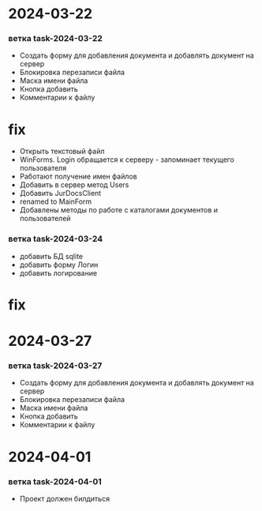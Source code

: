 # 2024-03-22

### ветка **task-2024-03-22**

- Создать форму для добавления документа и добавлять документ на сервер
- Блокировка перезаписи файла
- Маска имени файла
- Кнопка добавить
- Комментарии к файлу

# fix

- Открыть текстовый файл
- WinForms. Login обращается к серверу - запоминает текущего пользователя
- Работают получение имен файлов
- Добавить в сервер метод Users
- Добавить JurDocsClient
- renamed to MainForm
- Добавлены методы по работе с каталогами документов и пользователей

### ветка **task-2024-03-24**

- добавить БД sqlite
- добавить форму Логин
- добавить логирование

# fix

# 2024-03-27

### ветка **task-2024-03-27**

- Создать форму для добавления документа и добавлять документ на сервер
- Блокировка перезаписи файла
- Маска имени файла
- Кнопка добавить
- Комментарии к файлу

# 2024-04-01

### ветка **task-2024-04-01**

- Проект должен билдиться
